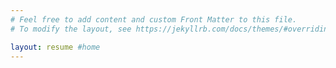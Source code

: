 ```yaml
---
# Feel free to add content and custom Front Matter to this file.
# To modify the layout, see https://jekyllrb.com/docs/themes/#overriding-theme-defaults

layout: resume #home
---
```

